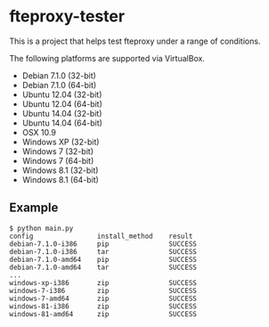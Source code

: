 fteproxy-tester
===============

This is a project that helps test fteproxy under a range of conditions.

The following platforms are supported via VirtualBox.

* Debian 7.1.0 (32-bit)
* Debian 7.1.0 (64-bit)
* Ubuntu 12.04 (32-bit)
* Ubuntu 12.04 (64-bit)
* Ubuntu 14.04 (32-bit)
* Ubuntu 14.04 (64-bit)
* OSX 10.9
* Windows XP (32-bit)
* Windows 7 (32-bit)
* Windows 7 (64-bit)
* Windows 8.1 (32-bit)
* Windows 8.1 (64-bit)

Example
-------

```console
$ python main.py
config                install_method	result
debian-7.1.0-i386     pip               SUCCESS
debian-7.1.0-i386     tar               SUCCESS
debian-7.1.0-amd64    pip               SUCCESS
debian-7.1.0-amd64    tar               SUCCESS
...
windows-xp-i386       zip               SUCCESS
windows-7-i386        zip               SUCCESS
windows-7-amd64       zip               SUCCESS
windows-81-i386       zip               SUCCESS
windows-81-amd64      zip               SUCCESS
```

